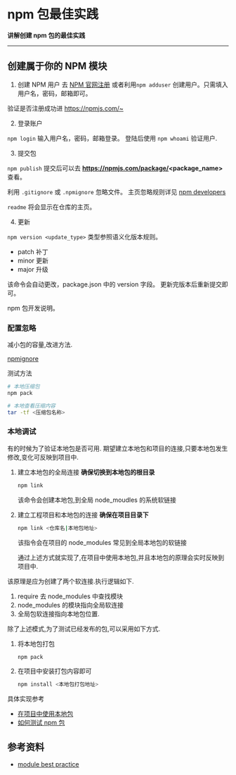 npm 包最佳实践
====

**讲解创建 npm 包的最佳实践**

------



## 创建属于你的 NPM 模块
1. 创建 NPM 用户
去 [NPM 官网注册](https://www.npmjs.com/)
或者利用`npm adduser` 创建用户。只需填入
用户名，密码，邮箱即可。

验证是否注册成功进 <https://npmjs.com/~>

2. 登录账户

`npm login` 输入用户名，密码，邮箱登录。
登陆后使用 `npm whoami` 验证用户.

3. 提交包

`npm publish` 提交后可以去 **https://npmjs.com/package/<package_name>** 查看。
 
利用 `.gitignore` 或 `.npmignore` 忽略文件。
主页忽略规则详见 [npm developers](https://docs.npmjs.com/misc/developers)

`readme` 将会显示在仓库的主页。

4. 更新

`npm version <update_type>` 类型参照语义化版本规则。

* patch 补丁
* minor 更新
* major 升级

该命令会自动更改，package.json 中的 version 字段。
更新完版本后重新提交即可。

npm 包开发说明。

### 配置忽略
减小包的容量,改进方法.

[npmignore](https://docs.npmjs.com/misc/developers#keeping-files-out-of-your-package)

测试方法

```bash
# 本地压缩包
npm pack

# 本地查看压缩内容
tar -tf <压缩包名称>
```

### 本地调试
有的时候为了验证本地包是否可用.
期望建立本地包和项目的连接,只要本地包发生修改,变化可反映到项目中.

1. 建立本地包的全局连接
    **确保切换到本地包的根目录**
    ```bash
    npm link
    ```
    该命令会创建本地包,到全局 node_moudles 的系统软链接
    
2. 建立工程项目和本地包的连接
    **确保在项目目录下**
    ```bash
    npm link <仓库名|本地包地址> 
    ```
    该指令会在项目的 node_modules 常见到全局本地包的软链接

    通过上述方式就实现了,在项目中使用本地包,并且本地包的原理会实时反映到项目中.


该原理是应为创建了两个软连接.执行逻辑如下.

1. require 去 node_modules 中查找模块
2. node_modules 的模块指向全局软连接
3. 全局包软连接指向本地包位置.

除了上述模式,为了测试已经发布的包,可以采用如下方式.

1. 将本地包打包
    ```bash
    npm pack
    ```
2. 在项目中安装打包内容即可
    ```bash
    npm install <本地包打包地址>
    ```

具体实现参考
* [在项目中使用本地包](https://egghead.io/lessons/javascript-test-npm-packages-locally-in-another-project-using-npm-link)
* [如何测试 npm 包](https://medium.com/@the1mills/how-to-test-your-npm-module-without-publishing-it-every-5-minutes-1c4cb4b369be)


## 参考资料
* [module best practice](https://github.com/mattdesl/module-best-practices#module-basics)

